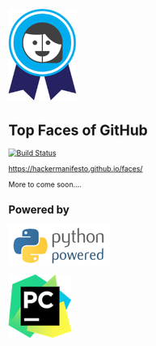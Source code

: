 <p align="left"><img src="logo/logo.png" alt="faces" height="180px"></p>

# Top Faces of GitHub

[![Build Status](https://travis-ci.org/HackerManifesto/faces.svg?branch=master)](https://travis-ci.org/HackerManifesto/faces)

https://hackermanifesto.github.io/faces/

More to come soon....

## Powered by

[![Python Powered](site/images/other/python-powered.png "Python Powered")](https://www.python.org/)

[![Pycharm Powered](site/images/other/pycharm-logo.png "Pycharm Powered")](https://www.jetbrains.com/pycharm/)
